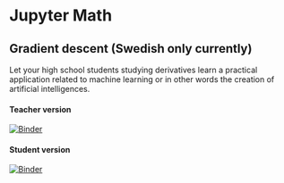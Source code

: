# Jupyter Math

## Gradient descent (Swedish only currently)
Let your high school students studying derivatives learn a practical application related to machine learning or in other words the creation of artificial intelligences.

#### Teacher version

[![Binder](https://mybinder.org/badge.svg)](https://mybinder.org/v2/gh/consideratio/jupyter-se-math-teacher/master?urlpath=lab/tree/source%2Fgradient-descent%2Fgradient-descent.ipynb)

#### Student version

[![Binder](https://mybinder.org/badge.svg)](https://mybinder.org/v2/gh/consideratio/jupyter-se-math-teacher/master?urlpath=lab/tree/release%2Fgradient-descent%2Fgradient-descent.ipynb)
